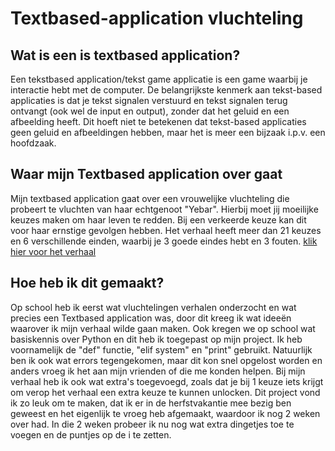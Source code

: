 # Textbased-application vluchteling

## Wat is een is textbased application?

Een tekstbased application/tekst game applicatie is een game waarbij je interactie hebt met de computer. De belangrijkste kenmerk aan tekst-based applicaties is dat je tekst signalen verstuurd en tekst signalen terug ontvangt (ook wel de input en output), zonder dat het geluid en een afbeelding heeft. Dit hoeft niet te betekenen dat tekst-based applicaties geen geluid en afbeeldingen hebben, maar het is meer een bijzaak i.p.v. een hoofdzaak.

## Waar mijn Textbased application over gaat

Mijn textbased application gaat over een vrouwelijke vluchteling die probeert te vluchten van haar echtgenoot "Yebar". Hierbij moet jij moeilijke keuzes maken om haar leven te redden. Bij een verkeerde keuze kan dit voor haar ernstige gevolgen hebben. Het verhaal heeft meer dan 21 keuzes en 6 verschillende einden, waarbij je 3 goede eindes hebt en 3 fouten. [klik hier voor het verhaal](https://github.com/Milouyg/Textbased-application/blob/main/Textbased%20application%20verhaallijn.pdf)

## Hoe heb ik dit gemaakt?

Op school heb ik eerst wat vluchtelingen verhalen onderzocht en wat precies een Textbased application was, door dit kreeg ik wat ideeën waarover ik mijn verhaal wilde gaan maken. Ook kregen we op school wat basiskennis over Python en dit heb ik toegepast op mijn project. Ik heb voornamelijk de "def" functie, "elif system" en "print" gebruikt.
Natuurlijk ben ik ook wat errors tegengekomen, maar dit kon snel opgelost worden en anders vroeg ik het aan mijn vrienden of die me konden helpen. Bij mijn verhaal heb ik ook wat extra's toegevoegd, zoals dat je bij 1 keuze iets krijgt om verop het verhaal een extra keuze te kunnen unlocken. Dit project vond ik zo leuk om te maken, dat ik er in de herfstvakantie mee bezig ben geweest en het eigenlijk te vroeg heb afgemaakt, waardoor ik nog 2 weken over had. In die 2 weken probeer ik nu nog wat extra dingetjes toe te voegen en de puntjes op de i te zetten.
